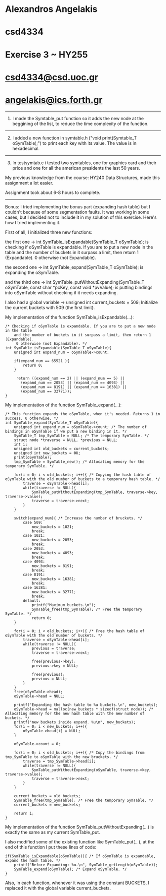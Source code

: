 
# Alexandros Angelakis                      
# csd4334                                   
# Exercise 3 ~ HY255                        
# csd4334@csd.uoc.gr                        
# angelakis@ics.forth.gr                    

---
1) I made the Symtable_put function so it adds the new node at the beggining of the list, to reduce the time complexity of the function.

---
2) I added a new function in symtable.h ("void print(Symtable_T oSymTable);") to print each key with its value. The value is in hexadecimal.

---
3) In testsymtab.c i tested two symtables, one for graphics card and their price and one for all the american presidents the last 50 years.

My previous knowledge from the course: HY240 Data Structures, made this assignment a lot easier.

Assignment took about 6-8 hours to complete.

---
Bonus: I tried implementing the bonus part (expanding hash table) but I couldn't because of some segmentation faults.
       It was working in some cases, but I decided not to include it in my solution of this exercise.
       Here's how I tried implementing it.

First of all, I initialized three new functions:

the first one -> int SymTable_isExpandable(SymTable_T oSymTable); is checking if oSymTable is expandable. If you are to put a new node in the table
                                                                  and the number of buckets in it surpass a limit, then return 1 (Expandable). 0 otherwise (not Expandable).
                                                                  
the second one -> int SymTable_expand(SymTable_T oSymTable); is expanding the oSymTable.

and the third one -> int SymTable_putWithoutExpanding(SymTable_T oSymTable, const char *pcKey, const void *pvValue); is putting bindings into oSymTable
                                                                      without checking if it needs expanding.

I also had a global variable -> unsigned int current_buckets = 509;  Initialize the current buckets with 509 (the first limit).


My implementation of the function SymTable_isExpandable(...):

    /* Checking if oSymTable is expandable. If you are to put a new node in the table
        and the number of buckets in it surpass a limit, then return 1 (Expandable).
         0 otherwise (not Expandable). */
    int SymTable_isExpandable(SymTable_T oSymTable){
        unsigned int expand_num = oSymTable->count;

        if(expand_num == 65521 ){
            return 0;
        }

         return ((expand_num == 2) || (expand_num == 5) ||
           (expand_num == 2053) || (expand_num == 4093) ||
           (expand_num == 8191) || (expand_num == 16381) ||
           (expand_num == 32771));
    }


My implementation of the function SymTable_expand(...):

    /* This function expands the oSymTable, when it's needed. Returns 1 in success, 0 otherwise. */
    int SymTable_expand(SymTable_T oSymTable){
        unsigned int expand_num = oSymTable->count; /* The number of bindings in oSymTable if we put a new binding in it. */
        SymTable_T tmp_SymTable = NULL; /* The temporary SymTable. */
        struct node *traverse = NULL, *previous = NULL;
        int i;
        unsigned int old_buckets = current_buckets;
        unsigned int new_buckets = 0U;
        print(oSymTable);
        tmp_SymTable = SymTable_new(); /* Allocating memory for the temporary SymTable. */

        for(i = 0; i < old_buckets; i++){ /* Copying the hash table of oSymTable with the old number of buckets to a temporary hash table. */
            traverse = oSymTable->head[i];
            while(traverse != NULL){
                SymTable_putWithoutExpanding(tmp_SymTable, traverse->key, traverse->value);
                traverse = traverse->next;
            }
        }

        switch(expand_num){ /* Increase the number of bruckets. */
            case 509: 
                new_buckets = 1021;
                break;
            case 1021:
                new_buckets = 2053;
                break;
            case 2053:
                new_buckets = 4093;
                break;
            case 4093:
                new_buckets = 8191;
                break;
            case 8191:
                new_buckets = 16381;
                break;
            case 16381:
                new_buckets = 32771;
                break;
            default:
                printf("Maximum buckets.\n");
                SymTable_free(tmp_SymTable); /* Free the temporary SymTable. */
                return 0;
        }

        for(i = 0; i < old_buckets; i++){ /* Free the hash table of oSymTable with the old number of buckets. */
            traverse = oSymTable->head[i];
            while(traverse != NULL){
                previous = traverse;
                traverse = traverse->next;

                free(previous->key);
                previous->key = NULL;

                free(previous);
                previous = NULL;
            }
        }
        free(oSymTable->head);
        oSymTable->head = NULL;

        printf("Expanding the hash table to %u buckets.\n", new_buckets);
        oSymTable->head = malloc(new_buckets * sizeof(struct node)); /* Allocating memory for the new hash table with the new number of buckets. */
        printf("new buckets inside expand. %u\n", new_buckets);
        for(i = 0; i < new_buckets; i++){
            oSymTable->head[i] = NULL;
        }

        oSymTable->count = 0;

        for(i = 0; i < old_buckets; i++){ /* Copy the bindings from tmp_SymTable to oSymTable with the new bruckets. */
            traverse = tmp_SymTable->head[i];
            while(traverse != NULL){
                SymTable_putWithoutExpanding(oSymTable, traverse->key, traverse->value);
                traverse = traverse->next;
            }
        }

        current_buckets = old_buckets; 
        SymTable_free(tmp_SymTable); /* Free the temporary SymTable. */
        current_buckets = new_buckets;

        return 1;
    }


My implementation of the function SymTable_putWithoutExpanding(...) is exactly the same as my current SymTable_put.

I also modified some of the existing function like SymTable_put(...), at the end of this function I 
put these lines of code: 
 
    if(SymTable_isExpandable(oSymTable)){ /* If oSymTable is expandable, expand the hash table. */
        printf("Before Expanding: %u.\n", SymTable_getLength(oSymTable));
        SymTable_expand(oSymTable); /* Expand oSymTable. */
    }

Also, in each function, whenever it was using the constant BUCKETS, I replaced it with the global variable current_buckets.
